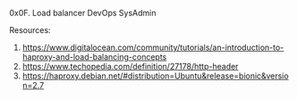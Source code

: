 0x0F. Load balancer
DevOps SysAdmin

Resources:
1. https://www.digitalocean.com/community/tutorials/an-introduction-to-haproxy-and-load-balancing-concepts
2. https://www.techopedia.com/definition/27178/http-header
3. https://haproxy.debian.net/#distribution=Ubuntu&release=bionic&version=2.7

